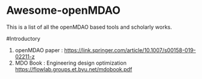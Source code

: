 # Awesome-openMDAO

This is a list of all the openMDAO based tools and scholarly works. 

#Introductory 
1) openMDAO paper : https://link.springer.com/article/10.1007/s00158-019-02211-z
2) MDO Book : Engineering design optimization https://flowlab.groups.et.byu.net/mdobook.pdf
